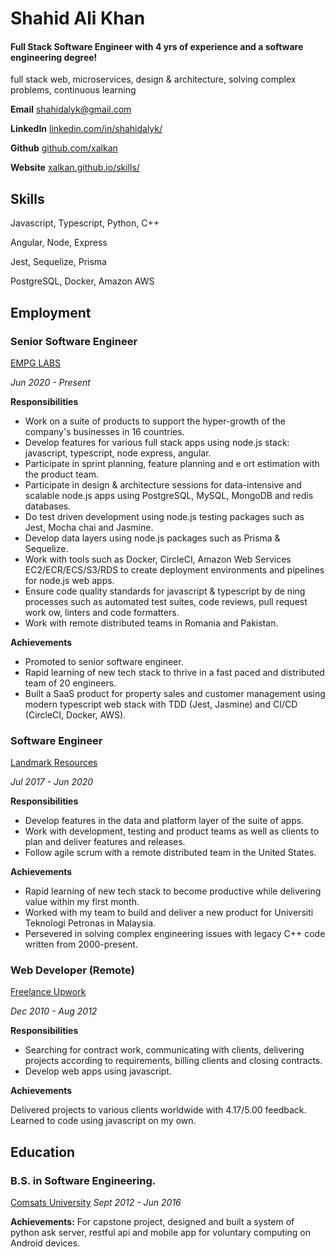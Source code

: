 ﻿# Shahid Ali Khan

#### Full Stack Software Engineer with 4 yrs of experience and a software engineering degree!

full stack web, microservices, design & architecture, solving complex problems, continuous learning

**Email** [shahidalyk@gmail.com](mailto:shahidalyk@gmail.com)

**LinkedIn** [linkedin.com/in/shahidalyk/](https://www.linkedin.com/in/shahidalyk/)

**Github** [github.com/xalkan](https://github.com/xalkan)

**Website** [xalkan.github.io/skills/](https://xalkan.github.io/skills/)

## Skills

Javascript, Typescript, Python, C++

Angular, Node, Express

Jest, Sequelize, Prisma

PostgreSQL, Docker, Amazon AWS

## Employment

### Senior Software Engineer

[EMPG LABS](https://www.crunchbase.com/organization/emerging-markets-property-group-empg)

_Jun 2020 - Present_

**Responsibilities**

- Work on a suite of products to support the hyper-growth of the company's businesses in 16 countries. 
- Develop features for various full stack apps using node.js stack: javascript, typescript, node express, angular. 
- Participate in sprint planning, feature planning and e ort estimation with the product team. 
- Participate in design & architecture sessions for data-intensive and scalable node.js apps using PostgreSQL, MySQL, MongoDB and redis databases. 
- Do test driven development using node.js testing packages such as Jest, Mocha chai and Jasmine. 
- Develop data layers using node.js packages such as Prisma & Sequelize. 
- Work with tools such as Docker, CircleCI, Amazon Web Services EC2/ECR/ECS/S3/RDS to create deployment environments and pipelines for node.js web apps. 
- Ensure code quality standards for javascript & typescript by de ning processes such as automated test suites, code reviews, pull request work ow, linters and code formatters. 
- Work with remote distributed teams in Romania and Pakistan. 

**Achievements**

- Promoted to senior software engineer.
- Rapid learning of new tech stack to thrive in a fast paced and
  distributed team of 20 engineers.
- Built a SaaS product for property sales and customer management using
  modern typescript web stack with TDD (Jest, Jasmine) and CI/CD
  (CircleCI, Docker, AWS).

### Software Engineer

[Landmark Resources](https://www.lmkr.com/company)

_Jul 2017 - Jun 2020_

**Responsibilities**

- Develop features in the data and platform layer of the suite of apps. 
- Work with development, testing and product teams as well as clients to plan and deliver features and releases. 
- Follow agile scrum with a remote distributed team in the United States. 

**Achievements**

- Rapid learning of new tech stack to become productive while
  delivering value within my first month.
- Worked with my team to build and deliver a new product for Universiti
  Teknologi Petronas in Malaysia.
- Persevered in solving complex engineering issues with legacy C++ code
  written from 2000-present.

### Web Developer (Remote)

[Freelance Upwork](https://www.upwork.com/o/profiles/users/~014b920ea92adfc695/)

_Dec 2010 - Aug 2012_

**Responsibilities**

- Searching for contract work, communicating with clients, delivering projects according to requirements, billing clients and closing contracts.
- Develop web apps using javascript. 

**Achievements**

Delivered projects to various clients worldwide with 4.17/5.00 feedback. Learned to code using javascript on my own.

## Education

### B.S. in Software Engineering.

[Comsats University](https://www.timeshighereducation.com/world-university-rankings/comsats-university-islamabad)
_Sept 2012 - Jun 2016_

**Achievements:** For capstone project, designed and built a system of python ask server, restful api and mobile app for voluntary computing on Android devices.
